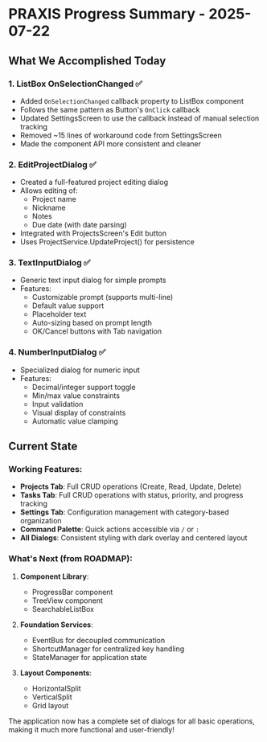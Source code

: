 # PRAXIS Progress Summary - 2025-07-22

## What We Accomplished Today

### 1. ListBox OnSelectionChanged ✅
- Added `OnSelectionChanged` callback property to ListBox component
- Follows the same pattern as Button's `OnClick` callback
- Updated SettingsScreen to use the callback instead of manual selection tracking
- Removed ~15 lines of workaround code from SettingsScreen
- Made the component API more consistent and cleaner

### 2. EditProjectDialog ✅
- Created a full-featured project editing dialog
- Allows editing of:
  - Project name
  - Nickname
  - Notes
  - Due date (with date parsing)
- Integrated with ProjectsScreen's Edit button
- Uses ProjectService.UpdateProject() for persistence

### 3. TextInputDialog ✅
- Generic text input dialog for simple prompts
- Features:
  - Customizable prompt (supports multi-line)
  - Default value support
  - Placeholder text
  - Auto-sizing based on prompt length
  - OK/Cancel buttons with Tab navigation

### 4. NumberInputDialog ✅
- Specialized dialog for numeric input
- Features:
  - Decimal/integer support toggle
  - Min/max value constraints
  - Input validation
  - Visual display of constraints
  - Automatic value clamping

## Current State

### Working Features:
- **Projects Tab**: Full CRUD operations (Create, Read, Update, Delete)
- **Tasks Tab**: Full CRUD operations with status, priority, and progress tracking
- **Settings Tab**: Configuration management with category-based organization
- **Command Palette**: Quick actions accessible via `/` or `:`
- **All Dialogs**: Consistent styling with dark overlay and centered layout

### What's Next (from ROADMAP):
1. **Component Library**:
   - ProgressBar component
   - TreeView component
   - SearchableListBox
   
2. **Foundation Services**:
   - EventBus for decoupled communication
   - ShortcutManager for centralized key handling
   - StateManager for application state
   
3. **Layout Components**:
   - HorizontalSplit
   - VerticalSplit
   - Grid layout

The application now has a complete set of dialogs for all basic operations, making it much more functional and user-friendly!